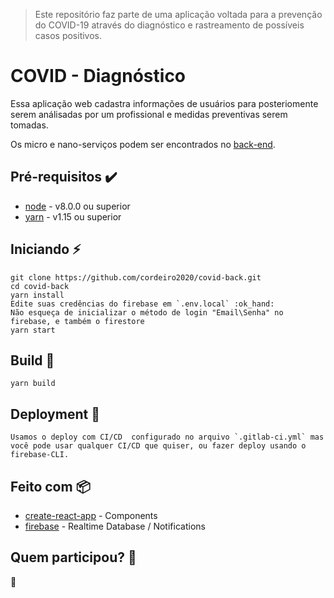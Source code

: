 > Este repositório faz parte de uma aplicação voltada para a prevenção do COVID-19 através do diagnóstico e rastreamento de possíveis casos positivos.

# COVID - Diagnóstico

Essa aplicação web cadastra informações de usuários para posteriomente serem análisadas por um profissional e medidas preventivas serem tomadas.

Os micro e nano-serviços  podem ser encontrados no [back-end](https://github.com/cordeiro2020/covid-back).

## Pré-requisitos :heavy_check_mark:

* [node](https://nodejs.org/en/) - v8.0.0 ou superior
* [yarn](https://yarnpkg.com/pt-BR/) - v1.15 ou superior

## Iniciando :zap:

    git clone https://github.com/cordeiro2020/covid-back.git
    cd covid-back
    yarn install
    Edite suas credências do firebase em `.env.local` :ok_hand:
    Não esqueça de inicializar o método de login "Email\Senha" no firebase, e também o firestore
    yarn start

## Build :hammer:

    yarn build

## Deployment :rocket:

    Usamos o deploy com CI/CD  configurado no arquivo `.gitlab-ci.yml` mas você pode usar qualquer CI/CD que quiser, ou fazer deploy usando o firebase-CLI.

## Feito com :package:

* [create-react-app](https://github.com/facebook/create-react-app) - Components
* [firebase](https://www.npmjs.com/package/firebase) - Realtime Database / Notifications

## Quem participou? :busts_in_silhouette:

:construction: